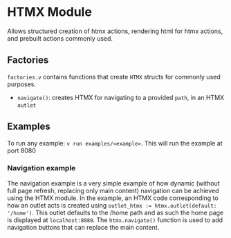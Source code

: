 # HTMX Module

Allows structured creation of htmx actions, rendering html for htmx actions, and prebuilt actions commonly used.

## Factories

`factories.v` contains functions that create `HTMX` structs for commonly used purposes.
- `navigate()`: creates HTMX for navigating to a provided `path`, in an HTMX `outlet`


## Examples

To run any example: `v run examples/<example>`. This will run the example at port 8080

### Navigation example

The navigation example is a very simple example of how dynamic (without full page refresh, replacing only main content) navigation can be achieved using the HTMX module. In the example, an HTMX code corresponding to how an outlet acts is created using `outlet_htmx := htmx.outlet(default: '/home')`. This outlet defaults to the /home path and as such the home page is displayed at `localhost:8080`. The `htmx.navigate()` function is used to add navigation buttons that can replace the main content.